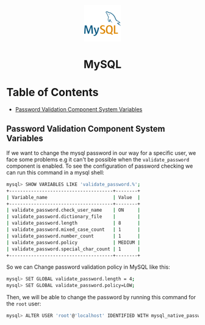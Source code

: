 <div align="center">
  <a href="https://www.mysql.com/">
    <img alt="mysql" src="../logos/mysql.png"/>
  </a>
  <h1>MySQL</h1>
</div>

# Table of Contents

- [Password Validation Component System Variables](#password-validation-component-system-variables)

## Password Validation Component System Variables

If we want to change the mysql password in our way for a specific user, we face some problems e.g it can't be possible when the `validate_password` component is enabled. To see the configuration of password checking we can run this command in a mysql shell:

```sh
mysql> SHOW VARIABLES LIKE 'validate_password.%';
+--------------------------------------+--------+
| Variable_name                        | Value  |
+--------------------------------------+--------+
| validate_password.check_user_name    | ON     |
| validate_password.dictionary_file    |        |
| validate_password.length             | 8      |
| validate_password.mixed_case_count   | 1      |
| validate_password.number_count       | 1      |
| validate_password.policy             | MEDIUM |
| validate_password.special_char_count | 1      |
+--------------------------------------+--------+
```

So we can Change password validation policy in MySQL like this:

```sh
mysql> SET GLOBAL validate_password.length = 4;
mysql> SET GLOBAL validate_password.policy=LOW;
```

Then, we will be able to change the password by running this command for the `root` user:

```sh
mysql> ALTER USER 'root'@'localhost' IDENTIFIED WITH mysql_native_password BY 'root';
```
